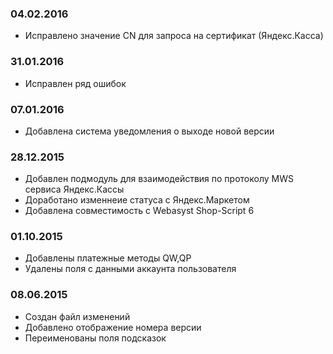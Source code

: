### 04.02.2016
* Исправлено значение CN для запроса на сертификат (Яндекс.Касса) 

### 31.01.2016
* Исправлен ряд ошибок

### 07.01.2016
* Добавлена система уведомления о выходе новой версии

### 28.12.2015
* Добавлен подмодуль для взаимодействия по протоколу MWS сервиса Яндекс.Кассы
* Доработано изменнеие статуса с Яндекс.Маркетом
* Добавлена совместимость с Webasyst Shop-Script 6

### 01.10.2015
* Добавлены платежные методы QW,QP
* Удалены поля с данными аккаунта пользователя

### 08.06.2015
* Создан файл изменений
* Добавлено отображение номера версии
* Переименованы поля подсказок